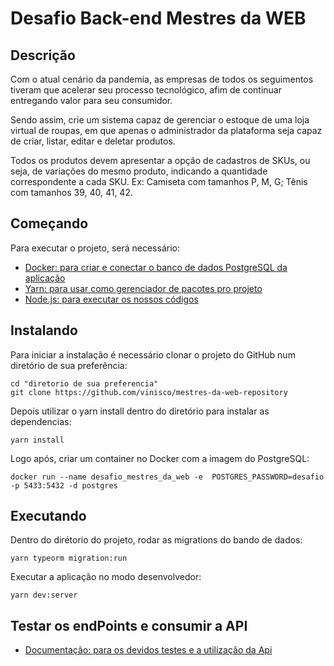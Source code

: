 # Desafio Back-end Mestres da WEB

## Descrição

Com o atual cenário da pandemia, as empresas de todos os seguimentos tiveram que acelerar seu processo tecnológico, afim de continuar entregando valor para seu consumidor.

Sendo assim, crie um sistema capaz de gerenciar o estoque de uma loja virtual de roupas, em que apenas o administrador da plataforma seja capaz de criar, listar, editar e deletar produtos.

Todos os produtos devem apresentar a opção de cadastros de SKUs, ou seja, de variações do mesmo produto, indicando a quantidade correspondente a cada SKU. Ex: Camiseta com tamanhos P, M, G; Tênis com tamanhos 39, 40, 41, 42.

## Começando

Para executar o projeto, será necessário:

- [Docker: para criar e conectar o banco de dados PostgreSQL da aplicação](https://www.docker.com/)
- [Yarn: para usar como gerenciador de pacotes pro projeto](https://yarnpkg.com/lang/en/docs/install/)
- [Node.js: para executar os nossos códigos](https://nodejs.org/en/download/)

## Instalando

Para iniciar a instalação é necessário clonar o projeto do GitHub num diretório de sua preferência:

```shell
cd "diretorio de sua preferencia"
git clone https://github.com/vinisco/mestres-da-web-repository
```

Depois utilizar o yarn install dentro do diretório para instalar as dependencias:

```shell
yarn install
```

Logo após, criar um container no Docker com a imagem do PostgreSQL:

```shell
docker run --name desafio_mestres_da_web -e  POSTGRES_PASSWORD=desafio -p 5433:5432 -d postgres
```

## Executando

Dentro do dirétorio do projeto, rodar as migrations do bando de dados:

```shell
yarn typeorm migration:run
```

Executar a aplicação no modo desenvolvedor:

```shell
yarn dev:server
```

## Testar os endPoints e consumir a API

- [Documentação: para os devidos testes e a utilização da Api](https://documenter.getpostman.com/view/11502620/TVmTaZeE/)
